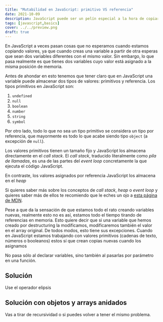 ```yaml
---
title: "Mutabilidad en JavaScript: primitivo VS referencia"
date: 2021-10-09
description: JavaScript puede ser un pelín especial a la hora de copiar variables dando resultados que no esperamos o que a primera vista no son consistentes. Descubre cómo evitar mutaciones inesperadas en este artículo
tags: [javascript,basics]
cover: ../../preview.png
draft: true
---
```


En JavaScript a veces pasan cosas que no esperamos cuando estamos copiando valores, ya que cuando creas una variable a partir de otra esperas que sean dos variables diferentes con el mismo valor. Sin embargo, lo que pasa realmente es que tienes dos variables cuyo valor está asignado a la misma posición de memoria.

Antes de ahondar en esto tenemos que tener claro que en JavaScript una variable puede almacenar dos tipos de valores: primitivos y referencia. Los tipos primitivos en JavaScript son:

  1. `undefined`
  1. `null`
  1. `boolean`
  1. `number`
  1. `string`
  1. `symbol`

Por otro lado, todo lo que no sea un tipo primitivo se considera un tipo por referencia, que mayormente es todo lo que acabe siendo tipo `object` (a excepción de `null`).

Los valores primitivos tienen un tamaño fijo y JavaScript los almacena directamente en el *call stack*. El *call stack*, traducido literalmente como *pila de llamadas*, es una de las partes del *event loop* concretamente la que ejecuta el código JavaScript. 

En contraste, los valores asignados por referencia JavaScript los almacena en el *heap*

Si quieres saber más sobre los conceptos de *call stack*, *heap* o *event loop* y quieres saber más de ellos te recomiendo que le eches un ojo a [esta página de MDN](https://developer.mozilla.org/enUS/docs/Web/JavaScript/EventLoop).

Pese a que da la sensación de que estamos todo el rato creando variables nuevas, realmente esto no es así, estamos todo el tiempo tirando de referencias en memoria. Esto quiere decir que si una variable que hemos creado por destructuring la modificamos, modificaremos también el valor en el array original. De todos modos, esto tiene sus excepciones. Cuando en JavaScript estamos trabajando con valores primitivos (cadenas de texto, números o booleanos) estos sí que crean copias nuevas cuando los asignamos

No pasa sólo al declarar variables, sino también al pasarlas por parámetro en una función.


## Solución

Use el operador elipsis

## Solución con objetos y arrays anidados

Vas a tirar de recursividad o si puedes volver a tener el mismo problema.
